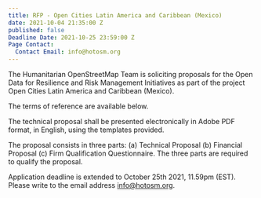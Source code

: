 ```yaml
---
title: RFP - Open Cities Latin America and Caribbean (Mexico)
date: 2021-10-04 21:35:00 Z
published: false
Deadline Date: 2021-10-25 23:59:00 Z
Page Contact:
  Contact Email: info@hotosm.org
---
```


The Humanitarian OpenStreetMap Team is soliciting proposals for the Open Data for Resilience and Risk Management Initiatives as part of the project Open Cities Latin America and Caribbean (Mexico).

The terms of reference are available below.

The technical proposal shall be presented electronically in Adobe PDF format, in English, using the templates provided.

The proposal consists in three parts: (a) Technical Proposal (b) Financial Proposal (c) Firm Qualification Questionnaire. The three parts are required to qualify the proposal.

Application deadline is extended to October 25th 2021, 11.59pm (EST). Please write to the email address info@hotosm.org.